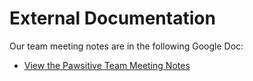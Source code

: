 # External Documentation

Our team meeting notes are in the following Google Doc:
- [View the Pawsitive Team Meeting Notes](https://docs.google.com/document/d/1ORGOqKQtweBh9Js4QdnoavgEBIie6rppRHQFzzLx6lc/)
